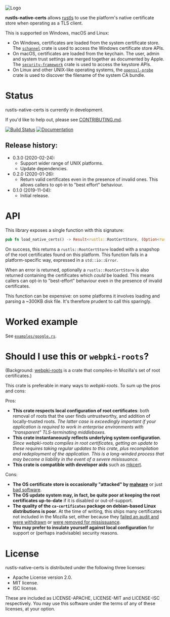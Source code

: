 ![Logo](https://raw.githubusercontent.com/ctz/rustls/master/admin/rustls-logo-web.png)

**rustls-native-certs** allows [rustls](https://github.com/ctz/rustls) to use the
platform's native certificate store when operating as a TLS client.

This is supported on Windows, macOS and Linux:

- On Windows, certificates are loaded from the system certificate store.
  The [`schannel`](https://github.com/steffengy/schannel-rs) crate is used to access
  the Windows certificate store APIs.
- On macOS, certificates are loaded from the keychain.
  The user, admin and system trust settings are merged together as documented
  by Apple.  The [`security-framework`](https://github.com/kornelski/rust-security-framework)
  crate is used to access the keystore APIs.
- On Linux and other UNIX-like operating systems, the
  [`openssl-probe`](https://github.com/alexcrichton/openssl-probe) crate is used to discover
  the filename of the system CA bundle.

# Status
rustls-native-certs is currently in development.

If you'd like to help out, please see [CONTRIBUTING.md](CONTRIBUTING.md).

[![Build Status](https://dev.azure.com/ctz99/ctz/_apis/build/status/ctz.rustls-native-certs?branchName=master)](https://dev.azure.com/ctz99/ctz/_build/latest?definitionId=5&branchName=master)
[![Documentation](https://docs.rs/rustls-native-certs/badge.svg)](https://docs.rs/rustls-native-certs/)

## Release history:

* 0.3.0 (2020-02-24):
  - Support wider range of UNIX platforms.
  - Update dependencies.
* 0.2.0 (2020-01-26):
  - Return valid certificates even in the presence of invalid ones.  This allows
    callers to opt-in to "best effort" behaviour.
* 0.1.0 (2019-11-04):
  - Initial release.

# API

This library exposes a single function with this signature:

```rust
pub fn load_native_certs() -> Result<rustls::RootCertStore, (Option<rustls::RootCertStore>, std::io::Error)>
```

On success, this returns a `rustls::RootCertStore` loaded with a
snapshop of the root certificates found on this platform.  This
function fails in a platform-specific way, expressed in a `std::io::Error`.

When an error is returned, optionally a `rustls::RootCertStore` is also
returned containing the certificates which *could* be loaded.  This means
callers can opt-in to "best-effort" behaviour even in the presence of invalid
certificates.

This function can be expensive: on some platforms it involves loading
and parsing a ~300KB disk file.  It's therefore prudent to call
this sparingly.

# Worked example

See [`examples/google.rs`](examples/google.rs).

# Should I use this or `webpki-roots`?

(Background: [webpki-roots](https://crates.io/crates/webpki-roots) is a crate that compiles-in Mozilla's set of root certificates.)

This crate is preferable in many ways to *webpki-roots*.
To sum up the pros and cons:

Pros:

- **This crate respects local configuration of root certificates**: both
  removal of roots that the user finds untrustworthy, and addition of locally-trusted roots.
  _The latter case is exceedingly important if your application is required to work in
  enterprise environments with "transparent" TLS-terminating middleboxes._
- **This crate instantaneously reflects underlying system configuration**.  _Since webpki-roots
  compiles in root certificates, getting an update to these requires taking regular updates
  to this crate, plus recompilation and redeployment of the application.  This is a long-winded
  process that may become a liability in the event of a severe misissuance._
- **This crate is compatible with developer aids** such as [mkcert](https://github.com/FiloSottile/mkcert).

Cons:

- **The OS certificate store is occasionally "attacked" by [malware](https://en.wikipedia.org/wiki/Superfish)**
  or just [bad software](https://sennheiser.zendesk.com/hc/en-us/articles/360011888254).
- **The OS update system may, in fact, be quite poor at keeping the root certificates up-to-date**
  if it is disabled or out-of-support.
- **The quality of the `ca-certificates` package on debian-based Linux distributions is poor**.
  At the time of writing, this ships many certificates not included in the Mozilla
  set, either because they [failed an audit and were withdrawn](https://bugzilla.mozilla.org/show_bug.cgi?id=1448506) or
  [were removed for mississuance](https://bugzilla.mozilla.org/show_bug.cgi?id=1552374).
- **You may prefer to insulate yourself against local configuration** for support or
  (perhaps inadvisable) security reasons.

# License

rustls-native-certs is distributed under the following three licenses:

- Apache License version 2.0.
- MIT license.
- ISC license.

These are included as LICENSE-APACHE, LICENSE-MIT and LICENSE-ISC
respectively.  You may use this software under the terms of any
of these licenses, at your option.

